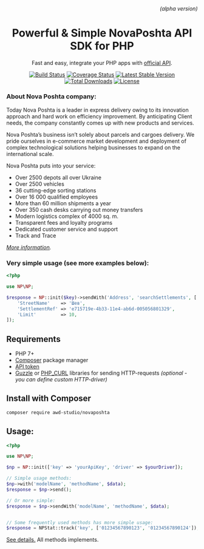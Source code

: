 
<h6 align="right">(alpha version)</h6>
<h1 align="center">Powerful & Simple NovaPoshta API SDK for PHP</h1>

<p align="center">Fast and easy, integrate your PHP apps with <a href="https://devcenter.novaposhta.ua/docs/services/">official API</a>.</p>

<p align="center">
<a href="https://travis-ci.org/awd-studio/NovaPoshta" title="Build Status"><img src="https://travis-ci.org/awd-studio/NovaPoshta.svg?branch=master" alt="Build Status" /></a>
<a href="https://coveralls.io/github/awd-studio/NovaPoshta" title="Coverage Status"><img src="https://coveralls.io/repos/github/awd-studio/NovaPoshta/badge.svg" alt="Coverage Status" /></a>
<a href="https://packagist.org/packages/awd-studio/NovaPoshta" title="Latest Stable Version"><img src="https://poser.pugx.org/awd-studio/NovaPoshta/v/stable" alt="Latest Stable Version" /></a>
<a href="https://packagist.org/packages/awd-studio/NovaPoshta" title="Total Downloads"><img src="https://poser.pugx.org/awd-studio/NovaPoshta/downloads" alt="Total Downloads" /></a>
<a href="https://github.com/awd-studio/NovaPoshta/blob/master/LICENSE" title="License"><img src="https://poser.pugx.org/awd-studio/NovaPoshta/license" alt="License" /></a>
</p>


### About Nova Poshta company:

Today Nova Poshta is a leader in express delivery owing to its innovation approach and hard work on efficiency improvement. By anticipating Client needs, the company constantly comes up with new products and services.

Nova Poshta’s business isn’t solely about parcels and cargoes delivery. We pride ourselves in e-commerce market development and deployment of complex technological solutions helping businesses to expand on the international scale.

Nova Poshta puts into your service:

- Over 2500 depots all over Ukraine
- Over 2500 vehicles
- 36 cutting-edge sorting stations
- Over 16 000 qualified employees
- More than 60 million shipments a year
- Over 350 cash desks carrying out money transfers
- Modern logistics complex of 4000 sq. m.
- Transparent fees and loyalty programs
- Dedicated customer service and support
- Track and Trace

*[More information](https://novaposhta.ua/en/o_kompanii/nova_poshta_sogodni).*


### Very simple usage (see more examples below):
```php
<?php

use NP\NP;

$response = NP::init($key)->sendWith('Address', 'searchSettlements', [
    'StreetName'    => 'Шев',
    'SettlementRef' => 'e715719e-4b33-11e4-ab6d-005056801329',
    'Limit'         => 10,
]);
```

## Requirements
- PHP 7+
- [Composer](https://getcomposer.org) package manager
- [API token](https://devcenter.novaposhta.ua/blog/%D0%BF%D0%BE%D0%BB%D1%83%D1%87%D0%B5%D0%BD%D0%B8%D0%B5-api-%D0%BA%D0%BB%D1%8E%D1%87%D0%B0)
- [Guzzle](https://github.com/guzzle/guzzle) or [PHP_CURL](http://php.net/manual/book.curl.php) libraries for sending HTTP-requests *(optional - you can define custom HTTP-driver)*


## Install with Composer
```bash
composer require awd-studio/novaposhta
```


## Usage:

```php
<?php

use NP\NP;

$np = NP::init(['key' => 'yourApiKey', 'driver' => $yourDriver]);

// Simple usage methods:
$np->with('modelName', 'methodName', $data);
$response = $np->send();

// Or more simple:
$response = $np->sendWith('modelName', 'methodName', $data);


// Some frequently used methods has more simple usage:
$response = NPStat::track('key', ['01234567890123', '01234567890124']);
```

[See details.](https://devcenter.novaposhta.ua/docs/services/55702570a0fe4f0cf4fc53ed) All methods implements.
